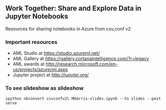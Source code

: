 ## Work Together:  Share and Explore Data in Jupyter Notebooks
Resources for sharing notebooks in Azure from csv,conf v2

### Important resources
* AML Studio at https://studio.azureml.net/
* AML Gallery at https://gallery.cortanaintelligence.com/?r=legacy
* AML awards at http://research.microsoft.com/en-us/projects/azure/ml.aspx
* Jupyter project at http://jupyter.org/

### To see slideshow as slideshow

`ipython nbconvert csvconfv2\ MHarris-slides.ipynb --to slides --post serve`
